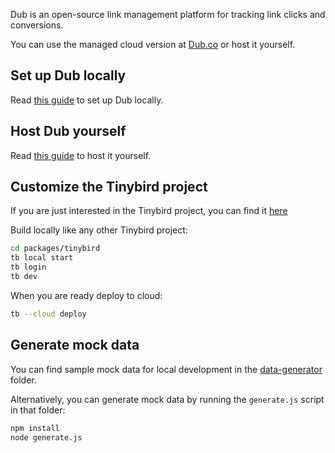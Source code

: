 Dub is an open-source link management platform for tracking link clicks and conversions.

You can use the managed cloud version at [Dub.co](https://dub.co) or host it yourself.

## Set up Dub locally

Read [this guide](https://dub.co/docs/local-development) to set up Dub locally.

## Host Dub yourself

Read [this guide](https://dub.co/docs/self-hosting) to host it yourself.

## Customize the Tinybird project

If you are just interested in the Tinybird project, you can find it [here](https://github.com/dubinc/dub/tree/main/packages/tinybird)

Build locally like any other Tinybird project:

```bash
cd packages/tinybird
tb local start
tb login
tb dev
```

When you are ready deploy to cloud:

```bash
tb --cloud deploy
```

## Generate mock data

You can find sample mock data for local development in the [data-generator](https://github.com/tinybirdco/templates/tree/main/dub/data-generator) folder.

Alternatively, you can generate mock data by running the `generate.js` script in that folder:

```bash
npm install
node generate.js
```
